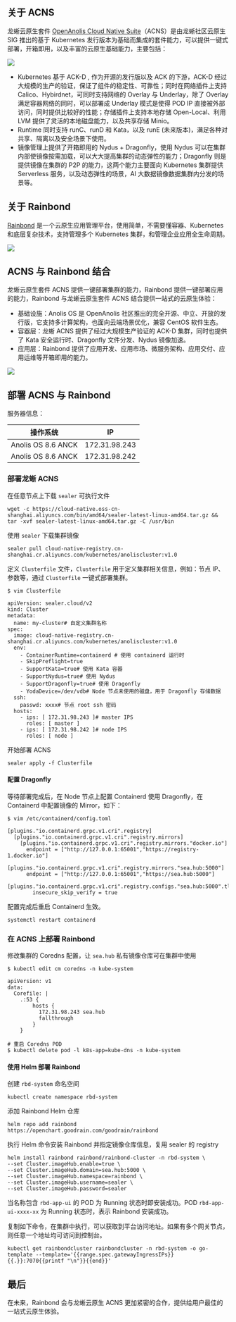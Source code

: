 ## 关于 ACNS

龙蜥云原生套件 [OpenAnolis Cloud Native Suite](https://www.oschina.net/action/GoToLink?url=https%3A%2F%2Fopenanolis.cn%2Fsig%2Fcloud-native)（ACNS）是由龙蜥社区云原生 SIG 推出的基于 Kubernetes 发行版本为基础而集成的套件能力，可以提供一键式部署，开箱即用，以及丰富的云原生基础能力，主要包括：

![](https://oss.openanolis.cn/sig/opwbwqsjojsqmukskjhm)

-   Kubernetes 基于 ACK-D , 作为开源的发行版以及 ACK 的下游，ACK-D 经过大规模的生产的验证，保证了组件的稳定性、可靠性；同时在网络插件上支持 Calico、Hybirdnet，可同时支持网络的 Overlay 与 Underlay，除了 Overlay 满足容器网络的同时，可以部署成 Underlay 模式是使得 POD IP 直接被外部访问，同时提供比较好的性能；存储插件上支持本地存储 Open-Local、利用 LVM 提供了灵活的本地磁盘能力，以及共享存储 Minio。
-   Runtime 同时支持 runC、runD 和 Kata，以及 runE (未来版本)，满足各种对共享、隔离以及安全场景下使用。
-   镜像管理上提供了开箱即用的 Nydus + Dragonfly，使用 Nydus 可以在集群内部使镜像按需加载，可以大大提高集群的动态弹性的能力；Dragonfly 则是提供镜像在集群的 P2P 的能力，这两个能力主要面向 Kubernetes 集群提供 Serverless 服务，以及动态弹性的场景，AI 大数据镜像数据集群内分发的场景等。

## 关于 Rainbond

[Rainbond](https://www.oschina.net/action/GoToLink?url=https%3A%2F%2Fwww.rainbond.com%2Fdocs%2F) 是一个云原生应用管理平台，使用简单，不需要懂容器、Kubernetes 和底层复杂技术，支持管理多个 Kubernetes 集群，和管理企业应用全生命周期。

![](https://grstatic.oss-cn-shanghai.aliyuncs.com/case/2022/03/17/16474283190784.jpg)

## ACNS 与 Rainbond 结合

龙蜥云原生套件 ACNS 提供一键部署集群的能力，Rainbond 提供一键部署应用的能力，Rainbond 与龙蜥云原生套件 ACNS 结合提供一站式的云原生体验：

-   基础设施：Anolis OS 是 OpenAnolis 社区推出的完全开源、中立、开放的发行版，它支持多计算架构，也面向云端场景优化，兼容 CentOS 软件生态。
-   容器层：龙蜥 ACNS 提供了经过大规模生产验证的 ACK-D 集群，同时也提供了 Kata 安全运行时、Dragonfly 文件分发、Nydus 镜像加速。
-   应用层：Rainbond 提供了应用开发、应用市场、微服务架构、应用交付、应用运维等开箱即用的能力。

![](https://static.goodrain.com/wechat/acns/rainbond-and-acns.png)

## 部署 ACNS 与 Rainbond

服务器信息：

| 操作系统 | IP |
| --- | --- |
| Anolis OS 8.6 ANCK | 172.31.98.243 |
| Anolis OS 8.6 ANCK | 172.31.98.242 |

### 部署龙蜥 ACNS

在任意节点上下载 `sealer` 可执行文件

```
wget -c https://cloud-native.oss-cn-shanghai.aliyuncs.com/bin/amd64/sealer-latest-linux-amd64.tar.gz && tar -xvf sealer-latest-linux-amd64.tar.gz -C /usr/bin
```

使用 `sealer` 下载集群镜像

```
sealer pull cloud-native-registry.cn-shanghai.cr.aliyuncs.com/kubernetes/anoliscluster:v1.0
```

定义 `Clusterfile` 文件，`Clusterfile` 用于定义集群相关信息，例如：节点 IP、参数等，通过 `Clusterfile` 一键式部署集群。

```
$ vim Clusterfile

apiVersion: sealer.cloud/v2
kind: Cluster
metadata:
  name: my-cluster# 自定义集群名称
spec:
  image: cloud-native-registry.cn-shanghai.cr.aliyuncs.com/kubernetes/anoliscluster:v1.0
  env:
    - ContainerRuntime=containerd # 使用 containerd 运行时
    - SkipPreflight=true
    - SupportKata=true# 使用 Kata 容器
    - SupportNydus=true# 使用 Nydus
    - SupportDragonfly=true# 使用 Dragonfly
    - YodaDevice=/dev/vdb# Node 节点未使用的磁盘，用于 Dragonfly 存储数据
  ssh:
    passwd: xxxx# 节点 root ssh 密码
  hosts:
    - ips: [ 172.31.98.243 ]# master IPS
      roles: [ master ]
    - ips: [ 172.31.98.242 ]# node IPS
      roles: [ node ]
```

开始部署 ACNS

```
sealer apply -f Clusterfile
```

#### 配置 Dragonfly

等待部署完成后，在 Node 节点上配置 Containerd 使用 Dragonfly，在 Containerd 中配置镜像的 Mirror，如下：

```
$ vim /etc/containerd/config.toml

[plugins."io.containerd.grpc.v1.cri".registry]
  [plugins."io.containerd.grpc.v1.cri".registry.mirrors]
    [plugins."io.containerd.grpc.v1.cri".registry.mirrors."docker.io"]
      endpoint = ["http://127.0.0.1:65001","https://registry-1.docker.io"]
    [plugins."io.containerd.grpc.v1.cri".registry.mirrors."sea.hub:5000"]
      endpoint = ["http://127.0.0.1:65001","https://sea.hub:5000"]
      [plugins."io.containerd.grpc.v1.cri".registry.configs."sea.hub:5000".tls]
        insecure_skip_verify = true
```

配置完成后重启 Containerd 生效。

```
systemctl restart containerd
```

### 在 ACNS 上部署 Rainbond

修改集群的 Coredns 配置，让 `sea.hub` 私有镜像仓库可在集群中使用

```
$ kubectl edit cm coredns -n kube-system

apiVersion: v1
data:
  Corefile: |
    .:53 {
        hosts {
          172.31.98.243 sea.hub
          fallthrough
        }
    }

# 重启 Coredns POD
$ kubectl delete pod -l k8s-app=kube-dns -n kube-system
```

#### 使用 Helm 部署 Rainbond

创建 `rbd-system` 命名空间

```
kubectl create namespace rbd-system
```

添加 Rainbond Helm 仓库

```
helm repo add rainbond https://openchart.goodrain.com/goodrain/rainbond
```

执行 Helm 命令安装 Rainbond 并指定镜像仓库信息，复用 sealer 的 registry

```
helm install rainbond rainbond/rainbond-cluster -n rbd-system \
--set Cluster.imageHub.enable=true \
--set Cluster.imageHub.domain=sea.hub:5000 \
--set Cluster.imageHub.namespace=rainbond \
--set Cluster.imageHub.username=sealer \
--set Cluster.imageHub.password=sealer
```

当名称包含 `rbd-app-ui` 的 POD 为 Running 状态时即安装成功。POD `rbd-app-ui-xxxx-xx` 为 Running 状态时，表示 Rainbond 安装成功。

复制如下命令，在集群中执行，可以获取到平台访问地址。如果有多个网关节点，则任意一个地址均可访问到控制台。

```
kubectl get rainbondcluster rainbondcluster -n rbd-system -o go-template --template='{{range.spec.gatewayIngressIPs}}{{.}}:7070{{printf "\n"}}{{end}}'
```

## 最后

在未来，Rainbond 会与龙蜥云原生 ACNS 更加紧密的合作，提供给用户最佳的一站式云原生体验。